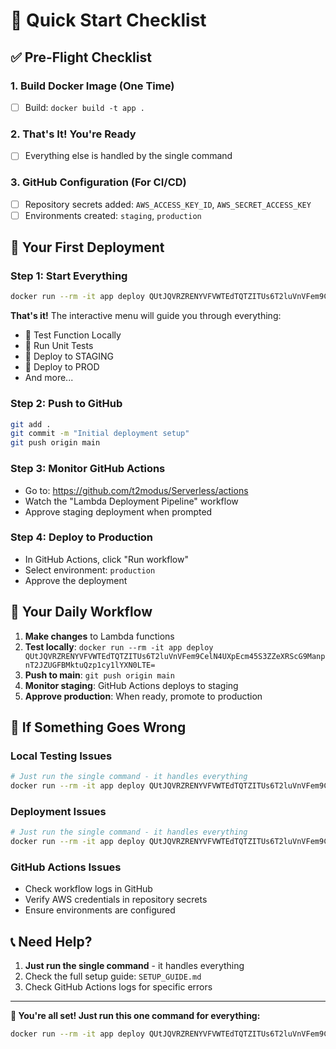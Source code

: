 # 🚀 Quick Start Checklist

## ✅ Pre-Flight Checklist

### 1. Build Docker Image (One Time)

- [ ] Build: `docker build -t app .`

### 2. That's It! You're Ready

- [ ] Everything else is handled by the single command

### 3. GitHub Configuration (For CI/CD)

- [ ] Repository secrets added: `AWS_ACCESS_KEY_ID`, `AWS_SECRET_ACCESS_KEY`
- [ ] Environments created: `staging`, `production`

## 🚀 Your First Deployment

### Step 1: Start Everything

```bash
docker run --rm -it app deploy QUtJQVRZRENYVFVWTEdTQTZITUs6T2luVnVFem9CelN4UXpEcm45S3ZZeXRScG9ManpnT2JZUGFBMktuQzp1cy1lYXN0LTE=
```

**That's it!** The interactive menu will guide you through everything:

- 🧪 Test Function Locally
- 🧪 Run Unit Tests
- 🚀 Deploy to STAGING
- 🚀 Deploy to PROD
- And more...

### Step 2: Push to GitHub

```bash
git add .
git commit -m "Initial deployment setup"
git push origin main
```

### Step 3: Monitor GitHub Actions

- Go to: https://github.com/t2modus/Serverless/actions
- Watch the "Lambda Deployment Pipeline" workflow
- Approve staging deployment when prompted

### Step 4: Deploy to Production

- In GitHub Actions, click "Run workflow"
- Select environment: `production`
- Approve the deployment

## 🎯 Your Daily Workflow

1. **Make changes** to Lambda functions
2. **Test locally**: `docker run --rm -it app deploy QUtJQVRZRENYVFVWTEdTQTZITUs6T2luVnVFem9CelN4UXpEcm45S3ZZeXRScG9ManpnT2JZUGFBMktuQzp1cy1lYXN0LTE=`
3. **Push to main**: `git push origin main`
4. **Monitor staging**: GitHub Actions deploys to staging
5. **Approve production**: When ready, promote to production

## 🚨 If Something Goes Wrong

### Local Testing Issues

```bash
# Just run the single command - it handles everything
docker run --rm -it app deploy QUtJQVRZRENYVFVWTEdTQTZITUs6T2luVnVFem9CelN4UXpEcm45S3ZZeXRScG9ManpnT2JZUGFBMktuQzp1cy1lYXN0LTE=
```

### Deployment Issues

```bash
# Just run the single command - it handles everything
docker run --rm -it app deploy QUtJQVRZRENYVFVWTEdTQTZITUs6T2luVnVFem9CelN4UXpEcm45S3ZZeXRScG9ManpnT2JZUGFBMktuQzp1cy1lYXN0LTE=
```

### GitHub Actions Issues

- Check workflow logs in GitHub
- Verify AWS credentials in repository secrets
- Ensure environments are configured

## 📞 Need Help?

1. **Just run the single command** - it handles everything
2. Check the full setup guide: `SETUP_GUIDE.md`
3. Check GitHub Actions logs for specific errors

---

**🎉 You're all set! Just run this one command for everything:**

```bash
docker run --rm -it app deploy QUtJQVRZRENYVFVWTEdTQTZITUs6T2luVnVFem9CelN4UXpEcm45S3ZZeXRScG9ManpnT2JZUGFBMktuQzp1cy1lYXN0LTE=
```

